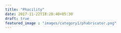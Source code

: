 ```yaml
---
title: "Phacility"
date: 2017-11-22T18:20:40+05:30
draft: true
featured_image : "images/category1/phabricator.png"
---
```



